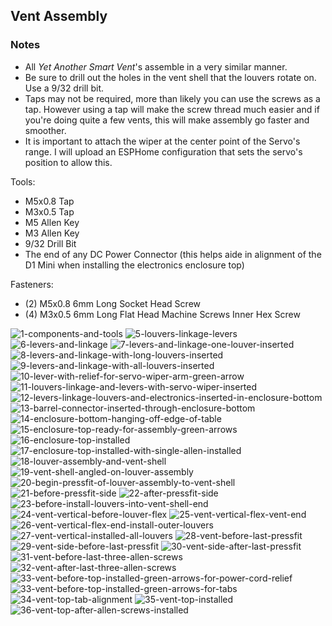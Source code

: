 ## Vent Assembly
### Notes
- All *Yet Another Smart Vent*'s assemble in a very similar manner.
- Be sure to drill out the holes in the vent shell that the louvers rotate on. Use a 9/32 drill bit.
- Taps may not be required, more than likely you can use the screws as a tap. However using a tap will make the screw thread much easier and if you're doing quite a few vents, this will make assembly go faster and smoother.
- It is important to attach the wiper at the center point of the Servo's range. I will upload an ESPHome configuration that sets the servo's position to allow this.

Tools:
- M5x0.8 Tap
- M3x0.5 Tap
- M5 Allen Key
- M3 Allen Key
- 9/32 Drill Bit
- The end of any DC Power Connector (this helps aide in alignment of the D1 Mini when installing the electronics enclosure top)

Fasteners:
- (2) M5x0.8 6mm Long Socket Head Screw
- (4) M3x0.5 6mm Long Flat Head Machine Screws Inner Hex Screw


![1-components-and-tools](https://user-images.githubusercontent.com/4724577/184462531-667b9df4-d63b-407b-8c9b-19ecc8d036df.jpg)
![5-louvers-linkage-levers](https://user-images.githubusercontent.com/4724577/184462881-ade796a5-642c-44fd-abaf-ae8b13524a54.jpg)
![6-levers-and-linkage](https://user-images.githubusercontent.com/4724577/184462875-54018eb9-bec2-44ae-b4f3-b0edea4305a6.jpg)
![7-levers-and-linkage-one-louver-inserted](https://user-images.githubusercontent.com/4724577/184462876-e6f353f0-f5b2-4266-836b-71edce61a03d.jpg)
![8-levers-and-linkage-with-long-louvers-inserted](https://user-images.githubusercontent.com/4724577/184462877-9377bc6c-6fc8-495e-b406-9b42a3cc4db1.jpg)
![9-levers-and-linkage-with-all-louvers-inserted](https://user-images.githubusercontent.com/4724577/184462878-51cd6b13-c3ee-4725-99c2-7410f0e2ecbe.jpg)
![10-lever-with-relief-for-servo-wiper-arm-green-arrow](https://user-images.githubusercontent.com/4724577/184462879-4adee34b-79e2-4ce6-a004-337ccf77c1b9.jpg)
![11-louvers-linkage-and-levers-with-servo-wiper-inserted](https://user-images.githubusercontent.com/4724577/184462896-a3828875-347e-4179-bc41-33672f6d913d.jpg)
![12-levers-linkage-louvers-and-electronics-inserted-in-enclosure-bottom](https://user-images.githubusercontent.com/4724577/184462897-a1f66901-ae13-462b-a94c-76d0e2a3cfe2.jpg)
![13-barrel-connector-inserted-through-enclosure-bottom](https://user-images.githubusercontent.com/4724577/184462898-f96d9e06-87a7-475f-950c-dc15a6324474.jpg)
![14-enclosure-bottom-hanging-off-edge-of-table](https://user-images.githubusercontent.com/4724577/184462900-f52db93a-e751-473e-baa0-82c3f47ee246.jpg)
![15-enclosure-top-ready-for-assembly-green-arrows](https://user-images.githubusercontent.com/4724577/184462908-4e3a283c-20a7-4999-82c9-5279a9e8e551.jpg)
![16-enclosure-top-installed](https://user-images.githubusercontent.com/4724577/184462909-705642e9-9389-4583-8395-036ab5c9cd17.jpg)
![17-enclosure-top-installed-with-single-allen-installed](https://user-images.githubusercontent.com/4724577/184462910-9f7833f2-26b1-452a-839e-ff33e580b216.jpg)
![18-louver-assembly-and-vent-shell](https://user-images.githubusercontent.com/4724577/184462911-74ab2f18-a3d8-43f0-95f2-b5f6ba97f03e.jpg)
![19-vent-shell-angled-on-louver-assembly](https://user-images.githubusercontent.com/4724577/184462913-030c0eab-8a0a-4cff-ab19-3bda86eba9dd.jpg)
![20-begin-pressfit-of-louver-assembly-to-vent-shell](https://user-images.githubusercontent.com/4724577/184462914-11273f0a-d9bd-472a-a81b-2ffb13bcd565.jpg)
![21-before-pressfit-side](https://user-images.githubusercontent.com/4724577/184462915-4c88ac44-593a-452e-b35d-c96eef8f95c1.jpg)
![22-after-pressfit-side](https://user-images.githubusercontent.com/4724577/184462916-72d420c9-8d42-4214-a9f8-1aa4ee05798b.jpg)
![23-before-install-louvers-into-vent-shell-end](https://user-images.githubusercontent.com/4724577/184462917-ab397bb4-34b6-4f07-8d45-268578e3a09f.jpg)
![24-vent-vertical-before-louver-flex](https://user-images.githubusercontent.com/4724577/184462918-a13e6b5b-9ea9-4ec2-9d8d-f86bfb86dd09.jpg)
![25-vent-vertical-flex-vent-end](https://user-images.githubusercontent.com/4724577/184462919-7f20687b-5b3d-476a-a32e-34509a76e095.jpg)
![26-vent-vertical-flex-end-install-outer-louvers](https://user-images.githubusercontent.com/4724577/184462921-4b2dc4a9-fd2c-40f8-9fe8-7d342a9d0de2.jpg)
![27-vent-vertical-installed-all-louvers](https://user-images.githubusercontent.com/4724577/184462922-99005bfb-287d-41d7-8fa5-5ad091a048d3.jpg)
![28-vent-before-last-pressfit](https://user-images.githubusercontent.com/4724577/184462923-3a965f1a-8223-415f-8c7d-87660a63b3e5.jpg)
![29-vent-side-before-last-pressfit](https://user-images.githubusercontent.com/4724577/184462924-d99e7c54-a9e3-4e14-8422-6c597dc3c3a8.jpg)
![30-vent-side-after-last-pressfit](https://user-images.githubusercontent.com/4724577/184462925-53e793ae-60b8-4281-8448-d72bde38c9af.jpg)
![31-vent-before-last-three-allen-screws](https://user-images.githubusercontent.com/4724577/184462926-6dd5cb5f-54f3-4a95-80b2-5393f3bdaa93.jpg)
![32-vent-after-last-three-allen-screws](https://user-images.githubusercontent.com/4724577/184462927-da416e0c-387d-4624-9c29-51a60d90a682.jpg)
![33-vent-before-top-installed-green-arrows-for-power-cord-relief](https://user-images.githubusercontent.com/4724577/184462939-feda4611-27c0-4e6d-bd4c-b4c1d0138597.jpg)
![33-vent-before-top-installed-green-arrows-for-tabs](https://user-images.githubusercontent.com/4724577/184462941-b2e69888-1544-4270-9a3a-d5794d5a2662.jpg)
![34-vent-top-tab-alignment](https://user-images.githubusercontent.com/4724577/184462943-3abc8977-724b-4431-b42a-bce54a6a3fdb.jpg)
![35-vent-top-installed](https://user-images.githubusercontent.com/4724577/184462944-56ebb6ed-e160-446f-9853-b1835bbca23d.jpg)
![36-vent-top-after-allen-screws-installed](https://user-images.githubusercontent.com/4724577/184462945-758e2ea1-2f0f-4d93-9d8e-65a19a2a42cf.jpg)
